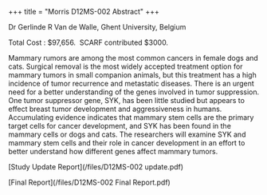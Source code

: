 +++
title = "Morris D12MS-002 Abstract"
+++

Dr Gerlinde R Van de Walle, Ghent University, Belgium

Total Cost : \$97,656.  SCARF contributed \$3000.

Mammary rumors are among the most common cancers in female dogs and
cats. Surgical removal is the most widely accepted treatment option for
mammary tumors in small companion animals, but this treatment has a high
incidence of tumor recurrence and metastatic diseases. There is an
urgent need for a better understanding of the genes involved in tumor
suppression. One tumor suppressor gene, SYK, has been little studied but
appears to effect breast tumor development and aggressiveness in humans.
Accumulating evidence indicates that mammary stem cells are the primary
target cells for cancer development, and SYK has been found in the
mammary cells or dogs and cats. The researchers will examine SYK and
mammary stem cells and their role in cancer development in an effort to
better understand how different genes affect mammary tumors.

[Study Update
Report](/files/D12MS-002 update.pdf)

[Final
Report](/files/D12MS-002 Final Report.pdf)
